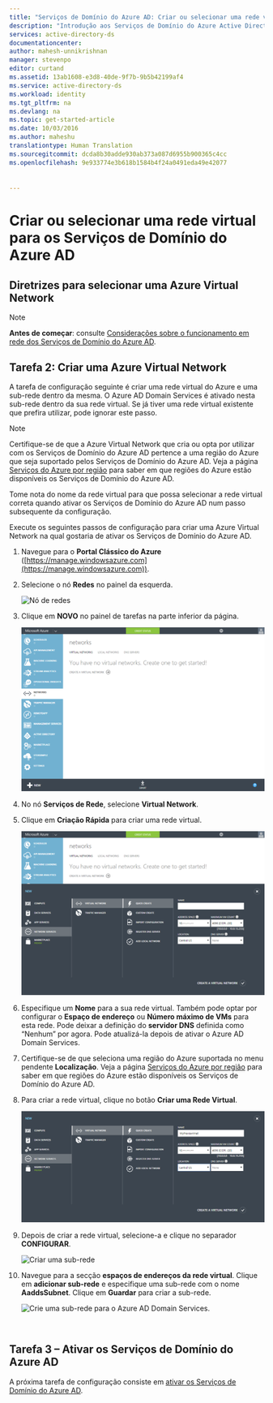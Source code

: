```yaml
---
title: "Serviços de Domínio do Azure AD: Criar ou selecionar uma rede virtual | Microsoft Docs"
description: "Introdução aos Serviços de Domínio do Azure Active Directory"
services: active-directory-ds
documentationcenter: 
author: mahesh-unnikrishnan
manager: stevenpo
editor: curtand
ms.assetid: 13ab1608-e3d8-40de-9f7b-9b5b42199af4
ms.service: active-directory-ds
ms.workload: identity
ms.tgt_pltfrm: na
ms.devlang: na
ms.topic: get-started-article
ms.date: 10/03/2016
ms.author: maheshu
translationtype: Human Translation
ms.sourcegitcommit: dcda8b30adde930ab373a087d6955b900365c4cc
ms.openlocfilehash: 9e933774e3b618b1584b4f24a0491eda49e42077


---
```

# <a name="create-or-select-a-virtual-network-for-azure-ad-domain-services"></a>Criar ou selecionar uma rede virtual para os Serviços de Domínio do Azure AD
## <a name="guidelines-to-select-an-azure-virtual-network"></a>Diretrizes para selecionar uma Azure Virtual Network
> [!NOTE]
> **Antes de começar**: consulte [Considerações sobre o funcionamento em rede dos Serviços de Domínio do Azure AD](active-directory-ds-networking.md).
> 
> 

## <a name="task-2-create-an-azure-virtual-network"></a>Tarefa 2: Criar uma Azure Virtual Network
A tarefa de configuração seguinte é criar uma rede virtual do Azure e uma sub-rede dentro da mesma. O Azure AD Domain Services é ativado nesta sub-rede dentro da sua rede virtual. Se já tiver uma rede virtual existente que prefira utilizar, pode ignorar este passo.

> [!NOTE]
> Certifique-se de que a Azure Virtual Network que cria ou opta por utilizar com os Serviços de Domínio do Azure AD pertence a uma região do Azure que seja suportado pelos Serviços de Domínio do Azure AD. Veja a página [Serviços do Azure por região](https://azure.microsoft.com/regions/#services/) para saber em que regiões do Azure estão disponíveis os Serviços de Domínio do Azure AD.
> 
> 

Tome nota do nome da rede virtual para que possa selecionar a rede virtual correta quando ativar os Serviços de Domínio do Azure AD num passo subsequente da configuração.

Execute os seguintes passos de configuração para criar uma Azure Virtual Network na qual gostaria de ativar os Serviços de Domínio do Azure AD.

1. Navegue para o **Portal Clássico do Azure** ([https://manage.windowsazure.com](https://manage.windowsazure.com)).
2. Selecione o nó **Redes** no painel da esquerda.
   
    ![Nó de redes](./media/active-directory-domain-services-getting-started/networks-node.png)
3. Clique em **NOVO** no painel de tarefas na parte inferior da página.
   
    ![Nó de redes virtuais](./media/active-directory-domain-services-getting-started/virtual-networks.png)
4. No nó **Serviços de Rede**, selecione **Virtual Network**.
5. Clique em **Criação Rápida** para criar uma rede virtual.
   
    ![Rede virtual – criação rápida](./media/active-directory-domain-services-getting-started/virtual-network-quickcreate.png)
6. Especifique um **Nome** para a sua rede virtual. Também pode optar por configurar o **Espaço de endereço** ou **Número máximo de VMs** para esta rede. Pode deixar a definição do **servidor DNS** definida como “Nenhum” por agora. Pode atualizá-la depois de ativar o Azure AD Domain Services.
7. Certifique-se de que seleciona uma região do Azure suportada no menu pendente **Localização**. Veja a página [Serviços do Azure por região](https://azure.microsoft.com/regions/#services/) para saber em que regiões do Azure estão disponíveis os Serviços de Domínio do Azure AD.
8. Para criar a rede virtual, clique no botão **Criar uma Rede Virtual**.
   
    ![Crie uma rede virtual para os Serviços de Domínio do Azure AD.](./media/active-directory-domain-services-getting-started/create-vnet.png)
9. Depois de criar a rede virtual, selecione-a e clique no separador **CONFIGURAR**.
   
    ![Criar uma sub-rede](./media/active-directory-domain-services-getting-started/create-vnet-properties.png)
10. Navegue para a secção **espaços de endereços da rede virtual**. Clique em **adicionar sub-rede** e especifique uma sub-rede com o nome **AaddsSubnet**. Clique em **Guardar** para criar a sub-rede.
    
    ![Crie uma sub-rede para o Azure AD Domain Services.](./media/active-directory-domain-services-getting-started/create-vnet-add-subnet.png)

<br>

## <a name="task-3---enable-azure-ad-domain-services"></a>Tarefa 3 – Ativar os Serviços de Domínio do Azure AD
A próxima tarefa de configuração consiste em [ativar os Serviços de Domínio do Azure AD](active-directory-ds-getting-started-enableaadds.md).




<!--HONumber=Dec16_HO1-->


